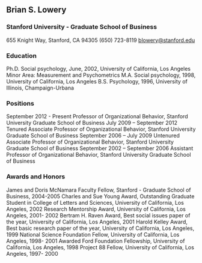 ## Brian S. Lowery

### Stanford University - Graduate School of Business
655 Knight Way, Stanford, CA 94305 
(650) 723-8119 
[blowery@stanford.edu](blowery@stanford.edu)

### Education

Ph.D. Social psychology, June, 2002, University of California, Los Angeles Minor Area: Measurement and Psychometrics
M.A. Social psychology, 1998, University of California, Los Angeles 
B.S. Psychology, 1996, University of Illinois, Champaign-Urbana

### Positions

September 2012 - Present         Professor of Organizational Behavior, Stanford University Graduate School of Business
July 2009 – September 2012       Tenured Associate Professor of Organizational
                                 Behavior, Stanford University Graduate School of Business
September 2006 – July 2009       Untenured Associate Professor of Organizational
                                 Behavior, Stanford University Graduate School of Business
September 2002 – September 2006  Assistant Professor of Organizational Behavior, Stanford University Graduate School of Business


### Awards and Honors

James and Doris McNamara Faculty Fellow, Stanford - Graduate School of Business, 2004-2005
Charles and Sue Young Award, Outstanding Graduate Student in College of Letters and Sciences, University of California, Los Angeles, 2002
Research Mentorship Award, University of California, Los Angeles, 2001- 2002 Bertram H. Raven Award, Best social issues paper of the year, University of California, Los Angeles, 2001
Harold Kelley Award, Best basic research paper of the year, University of California, Los Angeles, 1999
National Science Foundation Fellow, University of California, Los Angeles, 1998- 2001
Awarded Ford Foundation Fellowship, University of California, Los Angeles, 1998 
Project 88 Fellow, University of California, Los Angeles, 1997- 2000

